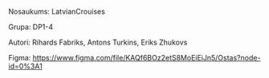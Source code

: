 Nosaukums:
LatvianCrouises

Grupa:
DP1-4

Autori:
Rihards Fabriks,
Antons Turkins,
Eriks Zhukovs


Figma:
https://www.figma.com/file/KAQf6BOz2etS8MoEiEiJn5/Ostas?node-id=0%3A1   
